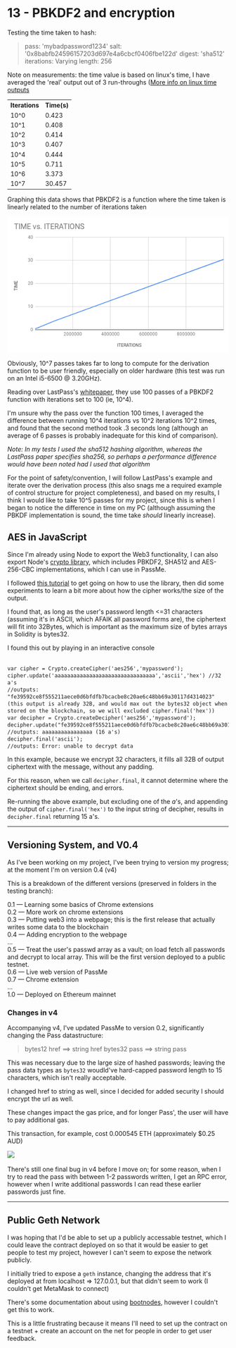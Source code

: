 13 - PBKDF2 and encryption
==========================

Testing the time taken to hash:

> pass: 'mybadpassword1234'
> salt: '0x8babfb24596157203d697e4a6cbcf0406fbe122d'
> digest: 'sha512'
> iterations: Varying
> length: 256

Note on measurements: the time value is based on linux's time, I have averaged the 'real' output out of 3 run-throughs ([More info on linux time outputs](https://stackoverflow.com/questions/556405/what-do-real-user-and-sys-mean-in-the-output-of-time1)

<table>
<tr>	<th>Iterations</th>	<th>Time(s)</th>	</tr>
<tr>	<td>10^0</td>		<td>0.423</td>		</tr>
<tr>	<td>10^1</td>		<td>0.408</td>		</tr>
<tr>	<td>10^2</td>		<td>0.414</td>		</tr>
<tr>	<td>10^3</td>		<td>0.407</td>		</tr>
<tr>	<td>10^4</td>		<td>0.444</td>		</tr>
<tr>	<td>10^5</td>		<td>0.711</td>		</tr>
<tr>	<td>10^6</td>		<td>3.373</td>		</tr>
<tr>	<td>10^7</td>		<td>30.457</td>		</tr>
</table>

Graphing this data shows that PBKDF2 is a function where the time taken is linearly related to the number of iterations taken

<img src="../pub/13-graph.png">

Obviously, 10^7 passes takes far to long to compute for the derivation function to be user friendly, especially on older hardware (this test was run on an Intel i5-6500 @ 3.20GHz).

Reading over LastPass's [whitepaper](https://assets.cdngetgo.com/60/be/323790b344bf8e631ecb033e4cad/lastpass-technical-whitepaper.pdf), they use 100 passes of a PBKDF2 function with iterations set to 100 (ie, 10^4).

I'm unsure why the pass over the function 100 times, I averaged the difference between running 10^4 iterations vs 10^2 iterations 10^2 times, and found that the second method took .3 seconds long (although an average of 6 passes is probably inadequate for this kind of comparison).

*Note: In my tests I used the sha512 hashing algorithm, whereas the LastPass paper specifies sha256, so perhaps a performance difference would have been noted had I used that algorithm*

For the point of safety/convention, I will follow LastPass's example and iterate over the derivation process (this also snags me a required example of control structure for project completeness), and based on my results, I think I would like to take 10^5 passes for my project, since this is when I began to notice the difference in time on my PC (although assuming the PBKDF implementation is sound, the time take *should* linearly increase).

## AES in JavaScript

Since I'm already using Node to export the Web3 functionality, I can also export Node's [crypto library](https://nodejs.org/api/crypto.html), which includes PBKDF2, SHA512 and AES-256-CBC implementations, which I can use in PassMe.

I followed [this tutorial](https://lollyrock.com/posts/nodejs-encryption/) to get going on how to use the library, then did some experiments to learn a bit more about how the cipher works/the size of the output.

I found that, as long as the user's password length <=31 characters (assuming it's in ASCII, which AFAIK all password forms are), the ciphertext will fit into 32Bytes, which is important as the maximum size of bytes arrays in Solidity is bytes32.

I found this out by playing in an interactive console

<pre><code>
var cipher = Crypto.createCipher('aes256','mypassword');
cipher.update('aaaaaaaaaaaaaaaaaaaaaaaaaaaaaaaa','ascii','hex') //32 a's
//outputs: "fe39592ce8f555211aece0d6bfdfb7bcacbe8c20ae6c48bb69a30117d4314023" (this output is already 32B, and would max out the bytes32 object when stored on the blockchain, so we will excluded cipher.final('hex'))
var decipher = Crypto.createDecipher('aes256','mypassword');
decipher.update("fe39592ce8f555211aece0d6bfdfb7bcacbe8c20ae6c48bb69a30117d4314023",'hex','ascii');
//outputs: aaaaaaaaaaaaaaaa (16 a's)
decipher.final('ascii');
//outputs: Error: unable to decrypt data
</code></pre>

In this example, because we encrypt 32 characters, it fills all 32B of output ciphertext with the message, without any padding.

For this reason, when we call `decipher.final`, it cannot determine where the ciphertext should be ending, and errors.

Re-running the above example, but excluding one of the *a*'s, and appending the output of `cipher.final('hex')` to the input string of decipher, results in `decipher.final` returning 15 a's.

<hr>

Versioning System, and V0.4
---------------------------

As I've been working on my project, I've been trying to version my progress; at the moment I'm on version 0.4 (v4)

This is a breakdown of the different versions (preserved in folders in the testing branch):

0.1 &mdash; Learning some basics of Chrome extensions  
0.2 &mdash; More work on chrome extensions  
0.3 &mdash; Putting web3 into a webpage; this is the first release that actually writes some data to the blockchain  
0.4 &mdash; Adding encryption to the webpage  
...  
0.5 &mdash; Treat the user's passwd array as a vault; on load fetch all passwords and decrypt to local array. This will be the first version deployed to a public testnet.  
0.6 &mdash; Live web version of PassMe  
0.7 &mdash; Chrome extension  
...  
1.0 &mdash; Deployed on Ethereum mainnet

### Changes in v4

Accompanying v4, I've updated PassMe to version 0.2, significantly changing the Pass datastructure:

> bytes12 href ==> string href
> bytes32 pass ==> string pass

This was necessary due to the large size of hashed passwords; leaving the pass data types as `bytes32` woudld've hard-capped password length to 15 characters, which isn't really acceptable.

I changed href to string as well, since I decided for added security I should encrypt the url as well.

These changes impact the gas price, and for longer Pass', the user will have to pay additional gas.

This transaction, for example, cost 0.000545 ETH (approximately $0.25 AUD)

<img src="../13-passme.png">

There's still one final bug in v4 before I move on; for some reason, when I try to read the pass with between 1-2 passwords written, I get an RPC error, however when I write additional passwords I can read these earlier passwords just fine.

<hr>

Public Geth Network
-------------------

I was hoping that I'd be able to set up a publicly accessable testnet, which I could leave the contract deployed on so that it would be easier to get people to test my project, however I can't seem to expose the network publicly.

I initially tried to expose a `geth` instance, changing the address that it's deployed at from localhost => 127.0.0.1, but that didn't seem to work (I couldn't get MetaMask to connect)

There's some documentation about using [bootnodes](https://github.com/ethereum/go-ethereum/wiki/Setting-up-private-network-or-local-cluster), however I couldn't get this to work.

This is a little frustrating because it means I'll need to set up the contract on a testnet + create an account on the net for people in order to get user feedback.
